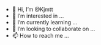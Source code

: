 - 👋 Hi, I’m @Kjmtt
- 👀 I’m interested in ...
- 🌱 I’m currently learning ...
- 💞️ I’m looking to collaborate on ...
- 📫 How to reach me ...

<!---
Kjmtt/Kjmtt is a ✨ special ✨ repository because its `README.md` (this file) appears on your GitHub profile.
You can click the Preview link to take a look at your changes.
--->
